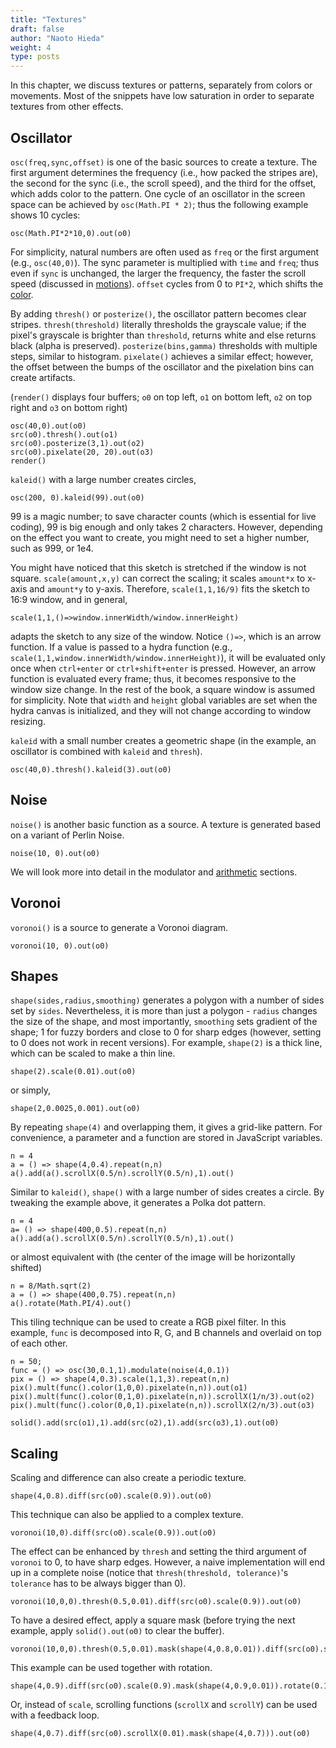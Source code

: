 ```yaml
---
title: "Textures"
draft: false
author: "Naoto Hieda"
weight: 4
type: posts
---
```


In this chapter, we discuss textures or patterns, separately from colors or movements. Most of the snippets have low saturation in order to separate textures from other effects.

Oscillator
--------

`osc(freq,sync,offset)` is one of the basic sources to create a texture. The first argument determines the frequency (i.e., how packed the stripes are), the second for the sync (i.e., the scroll speed), and the third for the offset, which adds color to the pattern. One cycle of an oscillator in the screen space can be achieved by `osc(Math.PI * 2)`; thus the following example shows 10 cycles:

```hydra
osc(Math.PI*2*10,0).out(o0)
```

For simplicity, natural numbers are often used as `freq` or the first argument (e.g., `osc(40,0)`). The sync parameter is multiplied with `time` and `freq`; thus even if `sync` is unchanged, the larger the frequency, the faster the scroll speed (discussed in [motions](motions#low-frequency-oscillator)). `offset` cycles from 0 to `PI*2`, which shifts the [color](colors#oscillator).

By adding `thresh()` or `posterize()`, the oscillator pattern becomes clear stripes. `thresh(threshold)` literally thresholds the grayscale value; if the pixel's grayscale is brighter than `threshold`, returns white and else returns black (alpha is preserved). `posterize(bins,gamma)` thresholds with multiple steps, similar to histogram. `pixelate()` achieves a similar effect; however, the offset between the bumps of the oscillator and the pixelation bins can create artifacts.

(`render()` displays four buffers; `o0` on top left, `o1` on bottom left, `o2` on top right and `o3` on bottom right)

```hydra
osc(40,0).out(o0)
src(o0).thresh().out(o1)
src(o0).posterize(3,1).out(o2)
src(o0).pixelate(20, 20).out(o3)
render()
```

`kaleid()` with a large number creates circles,

```hydra
osc(200, 0).kaleid(99).out(o0)
```

99 is a magic number; to save character counts (which is essential for live coding), 99 is big enough and only takes 2 characters. However, depending on the effect you want to create, you might need to set a higher number, such as 999, or 1e4.

You might have noticed that this sketch is stretched if the window is not square. `scale(amount,x,y)` can correct the scaling; it scales `amount*x` to x-axis and `amount*y` to y-axis. Therefore, `scale(1,1,16/9)` fits the sketch to 16:9 window, and in general,

```clike
scale(1,1,()=>window.innerWidth/window.innerHeight)
```

adapts the sketch to any size of the window. Notice `()=>`, which is an arrow function. If a value is passed to a hydra function (e.g., `scale(1,1,window.innerWidth/window.innerHeight)`), it will be evaluated only once when `ctrl+enter` or `ctrl+shift+enter` is pressed. However, an arrow function is evaluated every frame; thus, it becomes responsive to the window size change. In the rest of the book, a square window is assumed for simplicity. Note that `width` and `height` global variables are set when the hydra canvas is initialized, and they will not change according to window resizing.

`kaleid` with a small number creates a geometric shape (in the example, an oscillator is combined with `kaleid` and `thresh`).

```hydra
osc(40,0).thresh().kaleid(3).out(o0)
```

Noise
--------

`noise()` is another basic function as a source. A texture is generated based on a variant of Perlin Noise.

```hydra
noise(10, 0).out(o0)
```

We will look more into detail in the modulator and [arithmetic](arithmetic#normalization) sections.

Voronoi
--------

`voronoi()` is a source to generate a Voronoi diagram.

```hydra
voronoi(10, 0).out(o0)
```

Shapes
--------

`shape(sides,radius,smoothing)` generates a polygon with a number of sides set by `sides`. Nevertheless, it is more than just a polygon - `radius` changes the size of the shape, and most importantly, `smoothing` sets gradient of the shape; 1 for fuzzy borders and close to 0 for sharp edges (however, setting to 0 does not work in recent versions). For example, `shape(2)` is a thick line, which can be scaled to make a thin line.

```hydra
shape(2).scale(0.01).out(o0)
```

or simply,

```hydra
shape(2,0.0025,0.001).out(o0)
```

By repeating `shape(4)` and overlapping them, it gives a grid-like pattern. For convenience, a parameter and a function are stored in JavaScript variables.

```hydra
n = 4
a = () => shape(4,0.4).repeat(n,n)
a().add(a().scrollX(0.5/n).scrollY(0.5/n),1).out()
```

Similar to `kaleid()`, `shape()` with a large number of sides creates a circle. By tweaking the example above, it generates a Polka dot pattern.

```hydra
n = 4
a= () => shape(400,0.5).repeat(n,n)
a().add(a().scrollX(0.5/n).scrollY(0.5/n),1).out()
```

or almost equivalent with (the center of the image will be horizontally shifted)

```hydra
n = 8/Math.sqrt(2)
a = () => shape(400,0.75).repeat(n,n)
a().rotate(Math.PI/4).out()
```

This tiling technique can be used to create a RGB pixel filter. In this example, `func` is decomposed into R, G, and B channels and overlaid on top of each other.

```hydra
n = 50;
func = () => osc(30,0.1,1).modulate(noise(4,0.1))
pix = () => shape(4,0.3).scale(1,1,3).repeat(n,n)
pix().mult(func().color(1,0,0).pixelate(n,n)).out(o1)
pix().mult(func().color(0,1,0).pixelate(n,n)).scrollX(1/n/3).out(o2)
pix().mult(func().color(0,0,1).pixelate(n,n)).scrollX(2/n/3).out(o3)

solid().add(src(o1),1).add(src(o2),1).add(src(o3),1).out(o0)
```

Scaling
--------

Scaling and difference can also create a periodic texture.

```hydra
shape(4,0.8).diff(src(o0).scale(0.9)).out(o0)
```

This technique can also be applied to a complex texture.

```hydra
voronoi(10,0).diff(src(o0).scale(0.9)).out(o0)
```

The effect can be enhanced by `thresh` and setting the third argument of `voronoi` to 0, to have sharp edges. However, a naive implementation will end up in a complete noise (notice that `thresh(threshold, tolerance)`'s `tolerance` has to be always bigger than 0).

```hydra
voronoi(10,0,0).thresh(0.5,0.01).diff(src(o0).scale(0.9)).out(o0)
```

To have a desired effect, apply a square mask (before trying the next example, apply `solid().out(o0)` to clear the buffer).

```hydra
voronoi(10,0,0).thresh(0.5,0.01).mask(shape(4,0.8,0.01)).diff(src(o0).scale(0.9)).out(o0)
```

This example can be used together with rotation.

```hydra
shape(4,0.9).diff(src(o0).scale(0.9).mask(shape(4,0.9,0.01)).rotate(0.1)).out(o0)
```

Or, instead of `scale`, scrolling functions (`scrollX` and `scrollY`) can be used with a feedback loop.

```hydra
shape(4,0.7).diff(src(o0).scrollX(0.01).mask(shape(4,0.7))).out(o0)
```